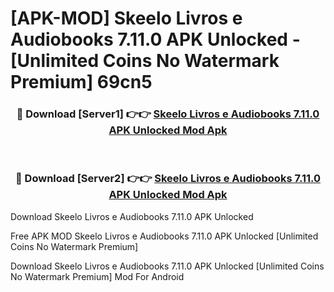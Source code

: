 # [APK-MOD] Skeelo  Livros e Audiobooks 7.11.0 APK Unlocked - [Unlimited Coins No Watermark Premium] 69cn5



<div align="center">
<h3>🔴 Download [Server1] 👉👉 <a href="https://momento.my/?title=Skeelo__Livros_e_Audiobooks_7.11.0_APK_Unlocked">Skeelo  Livros e Audiobooks 7.11.0 APK Unlocked Mod Apk</a></h3><br>

<h3>🔴 Download [Server2] 👉👉 <a href="https://momento.my/?title=Skeelo__Livros_e_Audiobooks_7.11.0_APK_Unlocked">Skeelo  Livros e Audiobooks 7.11.0 APK Unlocked Mod Apk</a></h3>
</div>



Download Skeelo  Livros e Audiobooks 7.11.0 APK Unlocked 

Free APK MOD Skeelo  Livros e Audiobooks 7.11.0 APK Unlocked [Unlimited Coins No Watermark Premium]

Download Skeelo  Livros e Audiobooks 7.11.0 APK Unlocked [Unlimited Coins No Watermark Premium] Mod For Android
